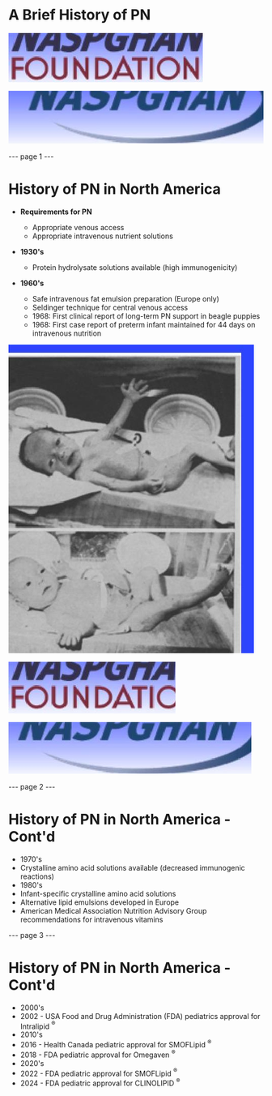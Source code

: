 # A Brief History of PN

![img-0.jpeg](images/ccfca2ac4446485e.png)

![img-1.jpeg](images/f8c62568454f1767.png)

--- page 1 ---

# History of PN in North America

- **Requirements for PN**
  - Appropriate venous access
  - Appropriate intravenous nutrient solutions

- **1930's**
  - Protein hydrolysate solutions available (high immunogenicity)

- **1960's**
  - Safe intravenous fat emulsion preparation (Europe only)
  - Seldinger technique for central venous access
  - 1968: First clinical report of long-term PN support in beagle puppies
  - 1968: First case report of preterm infant maintained for 44 days on intravenous nutrition

![img-2.jpeg](images/a9b4c8fbdb86d0de.png)

![img-3.jpeg](images/5d6af7ee1b90cb97.png)

![img-4.jpeg](images/ebad8ce665abcdf4.png)

--- page 2 ---

# History of PN in North America - Cont'd 

- 1970's
- Crystalline amino acid solutions available (decreased immunogenic reactions)
- 1980's
- Infant-specific crystalline amino acid solutions
- Alternative lipid emulsions developed in Europe
- American Medical Association Nutrition Advisory Group recommendations for intravenous vitamins

--- page 3 ---

# History of PN in North America - Cont'd 

- 2000's
- 2002 - USA Food and Drug Administration (FDA) pediatrics approval for Intralipid ${ }^{\circledR}$
- 2010's
- 2016 - Health Canada pediatric approval for SMOFLipid ${ }^{\circledR}$
- 2018 - FDA pediatric approval for Omegaven ${ }^{\circledR}$
- 2020's
- 2022 - FDA pediatric approval for SMOFLipid ${ }^{\circledR}$
- 2024 - FDA pediatric approval for CLINOLIPID ${ }^{\circledR}$